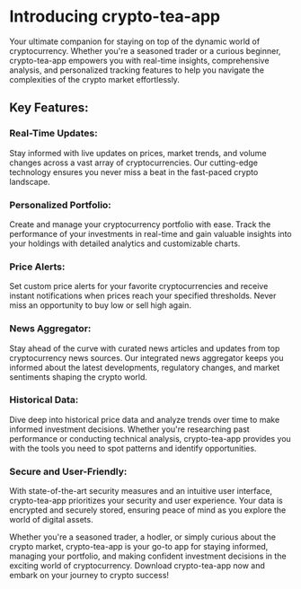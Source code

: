 # Introducing crypto-tea-app

Your ultimate companion for staying on top of the dynamic world of cryptocurrency. Whether you're a seasoned trader or a curious beginner, crypto-tea-app empowers you with real-time insights, comprehensive analysis, and personalized tracking features to help you navigate the complexities of the crypto market effortlessly.

## Key Features:

### Real-Time Updates:

Stay informed with live updates on prices, market trends, and volume changes across a vast array of cryptocurrencies. Our cutting-edge technology ensures you never miss a beat in the fast-paced crypto landscape.

### Personalized Portfolio:

Create and manage your cryptocurrency portfolio with ease. Track the performance of your investments in real-time and gain valuable insights into your holdings with detailed analytics and customizable charts.

### Price Alerts:

Set custom price alerts for your favorite cryptocurrencies and receive instant notifications when prices reach your specified thresholds. Never miss an opportunity to buy low or sell high again.

### News Aggregator:

Stay ahead of the curve with curated news articles and updates from top cryptocurrency news sources. Our integrated news aggregator keeps you informed about the latest developments, regulatory changes, and market sentiments shaping the crypto world.

### Historical Data:

Dive deep into historical price data and analyze trends over time to make informed investment decisions. Whether you're researching past performance or conducting technical analysis, crypto-tea-app provides you with the tools you need to spot patterns and identify opportunities.

### Secure and User-Friendly:

With state-of-the-art security measures and an intuitive user interface, crypto-tea-app prioritizes your security and user experience. Your data is encrypted and securely stored, ensuring peace of mind as you explore the world of digital assets.

Whether you're a seasoned trader, a hodler, or simply curious about the crypto market, crypto-tea-app is your go-to app for staying informed, managing your portfolio, and making confident investment decisions in the exciting world of cryptocurrency. Download crypto-tea-app now and embark on your journey to crypto success!
